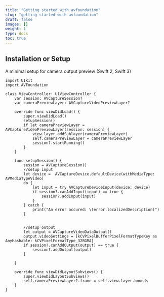 ```yaml
---
title: "Getting started with avfoundation"
slug: "getting-started-with-avfoundation"
draft: false
images: []
weight: 1
type: docs
toc: true
---
```


## Installation or Setup
A minimal setup for camera output preview (Swift 2, Swift 3) 


    import UIKit
    import AVFoundation

    class ViewController: UIViewController {
        var session: AVCaptureSession?
        var cameraPreviewLayer: AVCaptureVideoPreviewLayer?

        override func viewDidLoad() {
            super.viewDidLoad()
            setupSession()
            if let cameraPreviewLayer = AVCaptureVideoPreviewLayer(session: session) {
                view.layer.addSublayer(cameraPreviewLayer)
                self.cameraPreviewLayer = cameraPreviewLayer
                session?.startRunning()
            }
        }

        func setupSession() {
            session = AVCaptureSession()
            //setup input
            let device =  AVCaptureDevice.defaultDevice(withMediaType: AVMediaTypeVideo)
            do {
                let input = try AVCaptureDeviceInput(device: device)
                if session?.canAddInput(input) == true {
                    session?.addInput(input)
                }
            } catch {
                print("An error occured: \(error.localizedDescription)")
            }


            //setup output
            let output = AVCaptureVideoDataOutput()
            output.videoSettings = [kCVPixelBufferPixelFormatTypeKey as AnyHashable: kCVPixelFormatType_32BGRA]
            if session?.canAddOutput(output) == true {
                session?.addOutput(output)
            }
        
        }

        override func viewDidLayoutSubviews() {
            super.viewDidLayoutSubviews()
            self.cameraPreviewLayer?.frame = self.view.layer.bounds
        }
    }




